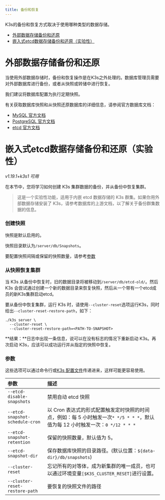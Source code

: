 ```yaml
---
title: 备份和恢复
---
```



K3s的备份和恢复方式取决于使用哪种类型的数据存储。

- [外部数据存储备份和还原](＃外部数据存储备份和还原)
- [嵌入式etcd数据存储备份和还原（实验性）](＃嵌入式etcd数据存储备份和还原)

# 外部数据存储备份和还原

当使用外部数据存储时，备份和恢复操作是在K3s之外处理的。数据库管理员需要对外部数据库进行备份，或者从快照或转储中进行恢复。

我们建议将数据库配置为执行定期快照。

有关获取数据库快照和从快照还原数据库的详细信息，请参阅官方数据库文档：

- [MySQL 官方文档](https://dev.mysql.com/doc/refman/8.0/en/replication-snapshot-method.html)
- [PostgreSQL 官方文档](https://www.postgresql.org/docs/8.3/backup-dump.html)
- [etcd 官方文档](https://github.com/etcd-io/etcd/blob/master/Documentation/op-guide/recovery.md)

# 嵌入式etcd数据存储备份和还原（实验性）

_v1.19.1+k3s1 可用_

在本节中，您将学习如何创建 K3s 集群数据的备份，并从备份中恢复集群。

> 这是一个实验性功能，适用于内嵌 etcd 数据存储的 K3s 群集。如果你用外部数据存储安装了 K3s，请参考数据库的上游文档，以了解关于备份群集数据的信息。

### 创建快照

快照是默认启用的。

快照目录默认为`/server/db/Snapshots`。

要配置快照间隔或保留的快照数量，请参考[参数](#参数)

### 从快照恢复集群

当 K3s 从备份中恢复时，旧的数据目录将被移动到`/server/db/etcd-old/`。然后 K3s 会尝试通过创建一个新的数据目录来恢复快照，然后从一个带有一个etcd成员的新K3s集群启动etcd。

要从备份中恢复集群，运行 K3s 时，请使用`--cluster-reset`选项运行K3s，同时给出`--cluster-reset-restore-path`，如下：

```
./k3s server \
  --cluster-reset \
  --cluster-reset-restore-path=<PATH-TO-SNAPSHOT>
```

**结果：**日志中出现一条信息，说可以在没有标志的情况下重新启动 K3s。再次启动 K3s，应该可以成功运行并从指定的快照中恢复。

### 参数

这些选项可以通过命令行或[K3s 配置文件](/docs/k3s/installation/install-options/_index)传递进来，这样可能更容易使用。

| 参数                            | 描述                                                                                                                                         |
| :------------------------------ | :------------------------------------------------------------------------------------------------------------------------------------------- |
| `--etcd-disable-snapshots`      | 禁用自动 etcd 快照                                                                                                                               |
| `--etcd-snapshot-schedule-cron` | 以 Cron 表达式的形式配置触发定时快照的时间点，例如：每 5 小时触发一次`* */5 * * *`，默认值为每 12 小时触发一次：`0 */12 * * *`               |
| `--etcd-snapshot-retention`     | 保留的快照数量，默认值为 5。                                                                                                                 |
| `--etcd-snapshot-dir`           | 保存数据库快照的目录路径。(默认位置：`${data-dir}/db/snapshots`)                                                                             |
| `--cluster-reset`               | 忘记所有的对等体，成为新集群的唯一成员，也可以通过环境变量`[$K3S_CLUSTER_RESET]`进行设置。  |
| `--cluster-reset-restore-path`  | 要恢复的快照文件的路径                                                                                                                       |

